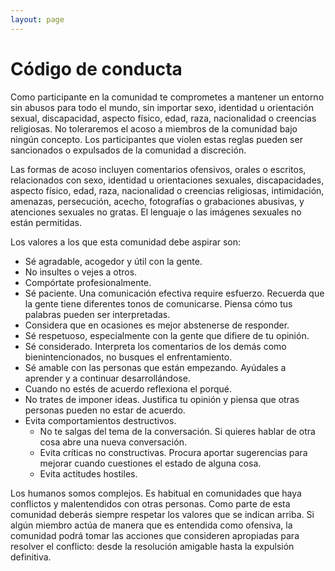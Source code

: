 ```yaml
---
layout: page
---
```


# Código de conducta

Como participante en la comunidad te comprometes a mantener un entorno sin abusos para todo el mundo, sin importar sexo, identidad u orientación sexual, discapacidad, aspecto físico, edad, raza, nacionalidad o creencias religiosas. No toleraremos el acoso a miembros de la comunidad bajo ningún concepto. Los participantes que violen estas reglas pueden ser sancionados o expulsados de la comunidad a discreción.

Las formas de acoso incluyen comentarios ofensivos, orales o escritos, relacionados con sexo, identidad u orientaciones sexuales, discapacidades, aspecto físico, edad, raza, nacionalidad o creencias religiosas, intimidación, amenazas, persecución, acecho, fotografías o grabaciones abusivas, y atenciones sexuales no gratas. El lenguaje o las imágenes sexuales no están permitidas.

Los valores a los que esta comunidad debe aspirar son:

- Sé agradable, acogedor y útil con la gente.
- No insultes o vejes a otros.
- Compórtate profesionalmente.
- Sé paciente. Una comunicación efectiva require esfuerzo. Recuerda que la gente tiene diferentes tonos de comunicarse. Piensa cómo tus palabras pueden ser interpretadas.
- Considera que en ocasiones es mejor abstenerse de responder.
- Sé respetuoso, especialmente con la gente que difiere de tu opinión.
- Sé considerado. Interpreta los comentarios de los demás como bienintencionados, no busques el enfrentamiento.
- Sé amable con las personas que están empezando. Ayúdales a aprender y a continuar desarrollándose.
- Cuando no estés de acuerdo reflexiona el porqué.
- No trates de imponer ideas. Justifica tu opinión y piensa que otras personas pueden no estar de acuerdo.
- Evita comportamientos destructivos.
  - No te salgas del tema de la conversación. Si quieres hablar de otra cosa abre una nueva conversación.
  - Evita críticas no constructivas. Procura aportar sugerencias para mejorar cuando cuestiones el estado de alguna cosa.
  - Evita actitudes hostiles.

Los humanos somos complejos. Es habitual en comunidades que haya conflictos y malentendidos con otras personas. Como parte de esta comunidad deberás siempre respetar los valores que se indican arriba. Si algún miembro actúa de manera que es entendida como ofensiva, la comunidad podrá tomar las acciones que consideren apropiadas para resolver el conflicto: desde la resolución amigable hasta la expulsión definitiva.